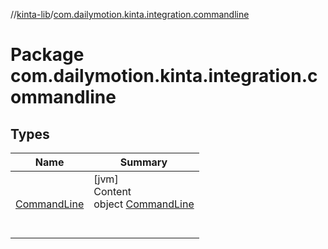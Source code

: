 //[kinta-lib](../../index.md)/[com.dailymotion.kinta.integration.commandline](index.md)



# Package com.dailymotion.kinta.integration.commandline  


## Types  
  
|  Name |  Summary | 
|---|---|
| <a name="com.dailymotion.kinta.integration.commandline/CommandLine///PointingToDeclaration/"></a>[CommandLine](-command-line/index.md)| <a name="com.dailymotion.kinta.integration.commandline/CommandLine///PointingToDeclaration/"></a>[jvm]  <br>Content  <br>object [CommandLine](-command-line/index.md)  <br><br><br>|

